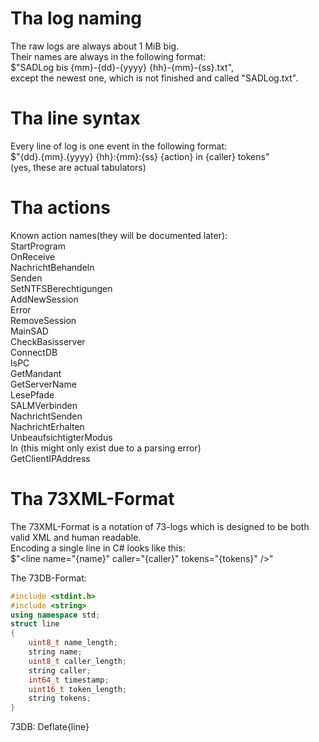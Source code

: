 # Tha log naming
The raw logs are always about 1 MiB big.  
Their names are always in the following format:  
$"SADLog bis {mm}-{dd}-{yyyy} {hh}-{mm}-{ss}.txt",  
except the newest one, which is not finished and called "SADLog.txt".  

# Tha line syntax
Every line of log is one event in the following format:  
$"{dd}.{mm}.{yyyy}	{hh}:{mm}:{ss}	{action} in {caller}	tokens"  
(yes, these are actual tabulators)

# Tha actions
Known action names(they will be documented later):  
StartProgram  
OnReceive  
NachrichtBehandeln  
Senden  
SetNTFSBerechtigungen  
AddNewSession  
Error  
RemoveSession  
MainSAD  
CheckBasisserver  
ConnectDB  
IsPC  
GetMandant  
GetServerName  
LesePfade  
SALMVerbinden  
NachrichtSenden  
NachrichtErhalten  
UnbeaufsichtigterModus  
In (this might only exist due to a parsing error)  
GetClientIPAddress  

# Tha 73XML-Format
The 73XML-Format is a notation of 73-logs which is designed to be both valid XML and human readable.  
Encoding a single line in C# looks like this:  
    $"<sad><line name=\"{name}\" caller=\"{caller}\" tokens=\"{tokens}\" /></sad>"

The 73DB-Format:
```cpp
#include <stdint.h>
#include <string>
using namespace std;
struct line
{
	uint8_t name_length;
	string name;
	uint8_t caller_length;
	string caller;
	int64_t timestamp;
	uint16_t token_length;
	string tokens;
}
```
73DB: Deflate{line}
